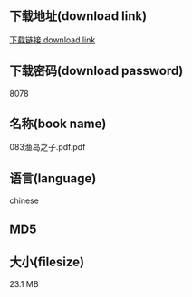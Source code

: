 ## 下载地址(download link)
[下载链接 download link](https://voluble-croquembouche-d321dc.netlify.app/?s=083%E6%B8%94%E5%B2%9B%E4%B9%8B%E5%AD%90.pdf)

## 下载密码(download password)
8078

## 名称(book name)
083渔岛之子.pdf.pdf

## 语言(language)
chinese

## MD5


## 大小(filesize)
23.1 MB

